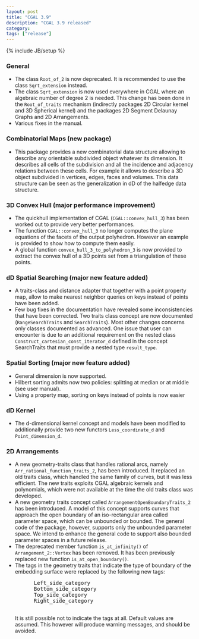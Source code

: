 ```yaml
---
layout: post
title: "CGAL 3.9"
description: "CGAL 3.9 released"
category:
tags: ["release"]
---
```

{% include JB/setup %}
<h3>General</h3>
<ul>
  <li>The class <code>Root_of_2</code> is now deprecated. It is recommended to use the class <code>Sqrt_extension</code> instead.</li>
  <li>The class <code>Sqrt_extension</code> is now used everywhere in CGAL where an algebraic number of degree 2 is needed.
    This change has been done in the <code>Root_of_traits</code> mechanism (indirectly packages 2D Circular kernel and 3D Spherical kernel)
    and the packages 2D Segment Delaunay Graphs and 2D Arrangements.</li>
  <li>Various fixes in the manual.</li>
</ul>

<h3>Combinatorial Maps (new package)</h3>
<ul>
  <li>This package provides a new combinatorial data structure allowing to describe any orientable subdivided object whatever its dimension.
    It describes all cells of the subdivision and all the incidence and adjacency relations between these cells.
    For example it allows to describe a 3D object subdivided in vertices, edges, faces and volumes.
    This data structure can be seen as the generalization in dD of the halfedge data structure.</li>
</ul>

<h3>3D Convex Hull (major performance improvement)</h3>
<ul>
  <li>The quickhull implementation of CGAL (<code>CGAL::convex_hull_3</code>)
    has been worked out to provide very better performances.</li>
  <li>The function <code>CGAL::convex_hull_3</code> no longer computes the plane
    equations of the facets of the output polyhedron. However an example is
    provided to show how to compute them easily.</li>
  <li>A global function <code>convex_hull_3_to_polyhedron_3</code> is now provided to extract
    the convex hull of a 3D points set from a triangulation of these points.</li>
</ul>

<h3>dD Spatial Searching (major new feature added)</h3>
<ul>
  <li>A traits-class and distance adapter that together with a point property map,
    allow to make nearest neighbor queries on keys instead of points have been added.</li>
  <li>Few bug fixes in the documentation have revealed some inconsistencies
    that have been corrected. Two traits class concept are now documented (<code>RangeSearchTraits</code>
    and <code>SearchTraits</code>). Most other changes concerns only classes documented as advanced.
    One issue that user can encounter is due to an additional requirement on the nested
    class <code>Construct_cartesian_const_iterator_d</code> defined in the concept SearchTraits that must
    provide a nested type <code>result_type</code>.</li>
</ul>

<h3>Spatial Sorting  (major new feature added)</h3>
<ul>
  <li>General dimension is now supported.</li>
  <li>Hilbert sorting admits now two policies: splitting at
    median or at middle (see user manual).</li>
  <li>Using a property map, sorting on keys instead of points is now easier</li>
</ul>

<h3>dD Kernel</h3>
<ul>
  <li>The d-dimensional kernel concept and models have been modified
    to additionally provide two new functors <code>Less_coordinate_d</code> and <code>Point_dimension_d</code>.</li>
</ul>

<h3>2D Arrangements</h3>
<ul>
  <li>A new geometry-traits class that handles rational arcs, namely
    <code>Arr_rational_function_traits_2</code>, has been introduced.
    It replaced an old traits class, which handled the same family of
    curves, but it was less efficient. The new traits exploits CGAL
    algebraic kernels and polynomials, which were not available at
    the time the old traits class was developed.</li>
  <li>A new geometry traits concept called
    <code>ArrangementOpenBoundaryTraits_2</code> has been introduced.
    A model of this concept supports curves that approach the open
    boundary of an iso-rectangular area called parameter space, which can
    be unbounded or bounded. The general code of the package, however,
    supports only the unbounded parameter space. We intend to enhance the
    general code to support also bounded parameter spaces in a future
    release.</li>
  <li>The deprecated member function <code>is_at_infinity()</code> of
    <code>Arrangement_2::Vertex</code> has been removed. It has been previously
    replaced new function <code>is_at_open_boundary()</code>.

  <li> The tags in the geometry traits that indicate the type of boundary of
    the embedding surface were replaced by the following new tags:
    <pre>
      Left_side_category
      Bottom_side_category
      Top_side_category
      Right_side_category
    </pre>
    It is still possible not to indicate the tags at all. Default values are assumed. This however will
    produce warning messages, and should be avoided.</li>
</ul>
